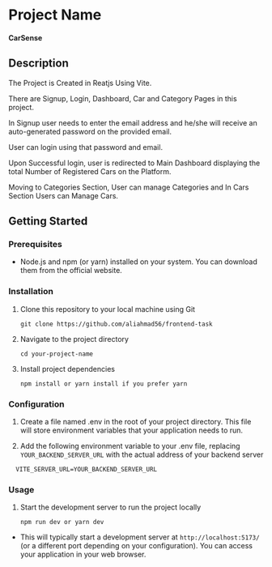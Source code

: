 # Project Name

#### CarSense

## Description

The Project is Created in Reatjs Using Vite.

There are Signup, Login, Dashboard, Car and Category Pages in this project.

In Signup user needs to enter the email address and he/she will receive an auto-generated password on the provided email.

User can login using that password and email.

Upon Successful login, user is redirected to Main Dashboard displaying the total Number of Registered Cars on the Platform.

Moving to Categories Section, User can manage Categories and In Cars Section Users can Manage Cars.

## Getting Started

### Prerequisites

- Node.js and npm (or yarn) installed on your system. You can download them from the official website.

### Installation

1. Clone this repository to your local machine using Git

   ```
   git clone https://github.com/aliahmad56/frontend-task
   ```

2. Navigate to the project directory

   ```
   cd your-project-name
   ```

3. Install project dependencies
   ```
   npm install or yarn install if you prefer yarn
   ```

### Configuration

1. Create a file named .env in the root of your project directory. This file will store environment variables that your application needs to run.

2. Add the following environment variable to your .env file, replacing `YOUR_BACKEND_SERVER_URL` with the actual address of your backend server

```
  VITE_SERVER_URL=YOUR_BACKEND_SERVER_URL
```

### Usage

1. Start the development server to run the project locally
   ```
   npm run dev or yarn dev
   ```

- This will typically start a development server at `http://localhost:5173/` (or a different port depending on your configuration). You can access your application in your web browser.
